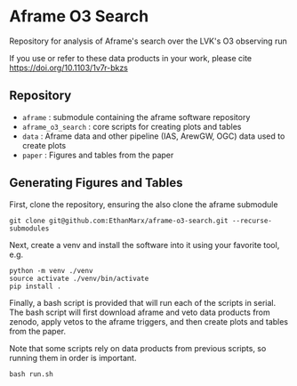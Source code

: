 # Aframe O3 Search 
Repository for analysis of Aframe's search over the LVK's O3 observing run 

If you use or refer to these data products in your work, please cite https://doi.org/10.1103/1v7r-bkzs


## Repository

- `aframe` : submodule containing the aframe software repository
- `aframe_o3_search` : core scripts for creating plots and tables
- `data` : Aframe data and other pipeline (IAS, ArewGW, OGC) data used to create plots
- `paper` : Figures and tables from the paper

## Generating Figures and Tables
First, clone the repository, ensuring the also clone the aframe submodule

```
git clone git@github.com:EthanMarx/aframe-o3-search.git --recurse-submodules
```

Next, create a venv and install the software into it using your favorite tool, e.g.

```
python -m venv ./venv
source activate ./venv/bin/activate
pip install .
```

Finally, a bash script is provided that will run each of the scripts in serial.
The bash script will first download aframe and veto data products from zenodo,
apply vetos to the aframe triggers, and then create plots and tables from the paper.

Note that some scripts rely on data products from previous scripts, so
running them in order is important.

```
bash run.sh
```
